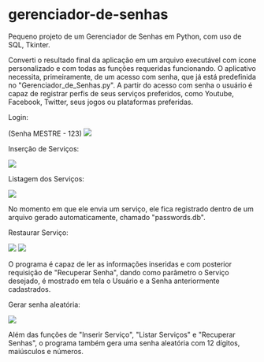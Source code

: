 # gerenciador-de-senhas
Pequeno projeto de um Gerenciador de Senhas em Python, com uso de SQL, Tkinter.

Converti o resultado final da aplicação em um arquivo executável com ícone personalizado e com todas as funções requeridas funcionando. 
O aplicativo necessita, primeiramente, de um acesso com senha, que já está predefinida no "Gerenciador_de_Senhas.py". A partir do acesso com senha o usuário é capaz de registrar perfis de seus serviços preferidos, como Youtube, Facebook, Twitter, seus jogos ou plataformas preferidas. 

Login:

(Senha MESTRE - 123)
![](https://user-images.githubusercontent.com/56975955/75189706-83868f00-572d-11ea-9498-b67b03e6d4db.png)

Inserção de Serviços:

![](https://user-images.githubusercontent.com/56975955/75190312-cc8b1300-572e-11ea-8812-c3a2c4109d3f.png)

Listagem dos Serviços:

![](https://user-images.githubusercontent.com/56975955/75190339-dad92f00-572e-11ea-84de-06d14b3edb65.png)

No momento em que ele envia um serviço, ele fica registrado dentro de um arquivo gerado automaticamente, chamado "passwords.db".

Restaurar Serviço:

![](https://user-images.githubusercontent.com/56975955/75190356-e6c4f100-572e-11ea-9184-7be472cb0672.png)
![](https://user-images.githubusercontent.com/56975955/75190377-ef1d2c00-572e-11ea-9e53-055b80f58b14.png)

O programa é capaz de ler as informações inseridas e com posterior requisição de "Recuperar Senha", dando como parâmetro o Serviço desejado, é mostrado em tela o Usuário e a Senha anteriormente cadastrados.

Gerar senha aleatória:

![](https://user-images.githubusercontent.com/56975955/75190396-f6dcd080-572e-11ea-93f3-f87ebb112819.png)

Além das funções de "Inserir Serviço", "Listar Serviços" e "Recuperar Senhas", o programa também gera uma senha aleatória com 12 dígitos, maiúsculos e números.

